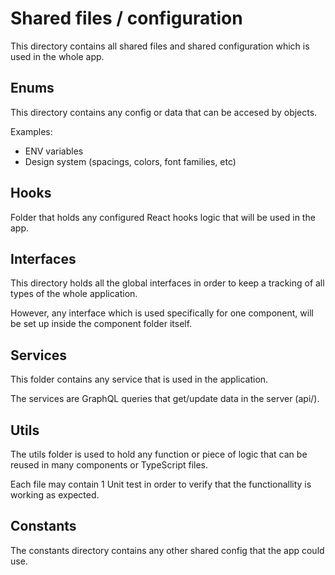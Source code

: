 # Shared files / configuration

This directory contains all shared files and shared configuration which is used in the whole app.

## Enums
This directory contains any config or data that can be accesed by objects.

Examples:
* ENV variables
* Design system (spacings, colors, font families, etc)

## Hooks
Folder that holds any configured React hooks logic that will be used in the app.

## Interfaces
This directory holds all the global interfaces in order to keep a tracking of all types of the whole application.

However, any interface which is used specifically for one component, will be set up inside the component folder itself.

## Services
This folder contains any service that is used in the application.

The services are GraphQL queries that get/update data in the server (api/).

## Utils
The utils folder is used to hold any function or piece of logic that can be reused in many components or TypeScript files.

Each file may contain 1 Unit test in order to verify that the functionallity is working as expected.

## Constants
The constants directory contains any other shared config that the app could use.